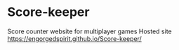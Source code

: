 # Score-keeper
Score counter website for multiplayer games
Hosted site https://engorgedspirit.github.io/Score-keeper/
